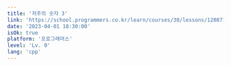 ```yaml
---
title: '저주의 숫자 3'
link: 'https://school.programmers.co.kr/learn/courses/30/lessons/120871'
date: '2023-04-01 18:30:00'
isOk: true
platform: '프로그래머스'
level: 'Lv. 0'
lang: 'cpp'
---
```

